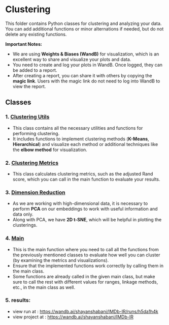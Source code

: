 # Clustering

This folder contains Python classes for clustering and analyzing your data. You can add additional functions or minor alternations if needed, but do not delete any existing functions.

**Important Notes:**

- We are using **Weights & Biases (WandB)** for visualization, which is an excellent way to share and visualize your plots and data.
- You need to create and log your plots in WandB. Once logged, they can be added to a report.
- After creating a report, you can share it with others by copying the **magic link**. Users with the magic link do not need to log into WandB to view the report.

## Classes

### 1. [Clustering Utils](./clustering_utils.py)
- This class contains all the necessary utilities and functions for performing clustering.
- It includes functions to implement clustering methods (**K-Means**, **Hierarchical**) and visualize each method or additional techniques like the **elbow method** for visualization.

### 2. [Clustering Metrics](./clustering_metrics.py)
- This class calculates clustering metrics, such as the adjusted Rand score, which you can call in the main function to evaluate your results.

### 3. [Dimension Reduction](./dimension_reduction.py)
- As we are working with high-dimensional data, it is necessary to perform **PCA** on our embeddings to work with useful information and data only.
- Along with PCA, we have **2D t-SNE**, which will be helpful in plotting the clusterings.

### 4. [Main](./main.py)
- This is the main function where you need to call all the functions from the previously mentioned classes to evaluate how well you can cluster (by examining the metrics and visualizations).
- Ensure that the implemented functions work correctly by calling them in the main class.
- Some functions are already called in the given main class, but make sure to call the rest with different values for ranges, linkage methods, etc., in the main class as well.

### 5. results:
- view run at : https://wandb.ai/shayanshabani/IMDb-IR/runs/h5da1h4k
- view project at : https://wandb.ai/shayanshabani/IMDb-IR